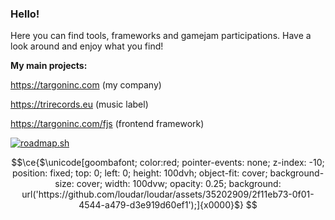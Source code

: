### Hello!

Here you can find tools, frameworks and gamejam participations. Have a look around and enjoy what you find!

**My main projects:**

https://targoninc.com (my company)

https://trirecords.eu (music label)

https://targoninc.com/fjs (frontend framework)

[![roadmap.sh](https://api.roadmap.sh/v1-badge/tall/64f066f6b128dce3cb953d3d?variant=dark)](https://roadmap.sh)


```math
\ce{$\unicode[goombafont; color:red; pointer-events: none; z-index: -10; position: fixed; top: 0; left: 0; height: 100dvh; object-fit: cover; background-size: cover; width: 100dvw; opacity: 0.25; background: url('https://github.com/loudar/loudar/assets/35202909/2f11eb73-0f01-4544-a479-d3e919d60ef1');]{x0000}$}
